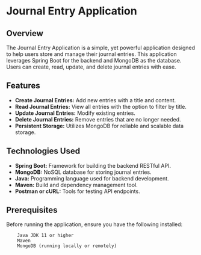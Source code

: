 
# Journal Entry Application

## Overview

The Journal Entry Application is a simple, yet powerful application designed to help users store and manage their journal entries. This application leverages Spring Boot for the backend and MongoDB as the database. Users can create, read, update, and delete journal entries with ease.

## Features

   - **Create Journal Entries:** Add new entries with a title and content.
   - **Read Journal Entries:** View all entries with the option to filter by title.
   - **Update Journal Entries:** Modify existing entries.
   - **Delete Journal Entries:** Remove entries that are no longer needed.
   - **Persistent Storage:** Utilizes MongoDB for reliable and scalable data storage.

## Technologies Used

   - **Spring Boot:** Framework for building the backend RESTful API.
   - **MongoDB:** NoSQL database for storing journal entries.
   - **Java:** Programming language used for backend development.
   - **Maven:** Build and dependency management tool.
   - **Postman or cURL:** Tools for testing API endpoints.


## Prerequisites

Before running the application, ensure you have the following installed:
```
    Java JDK 11 or higher
    Maven
    MongoDB (running locally or remotely)
```    
